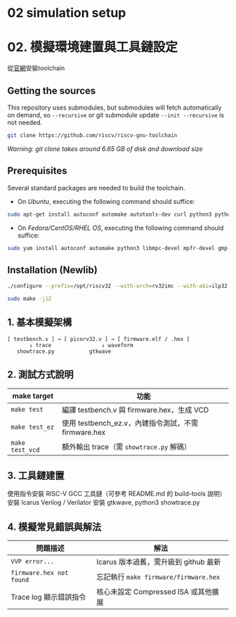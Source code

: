 # 02 simulation setup
# 02. 模擬環境建置與工具鏈設定


從[官網](https://github.com/riscv-collab/riscv-gnu-toolchain)安裝toolchain

Getting the sources
------------------------------------------
This repository uses submodules, but submodules will fetch automatically on demand, so `--recursive` or git submodule update `--init --recursive` is not needed.


```bash
git clone https://github.com/riscv/riscv-gnu-toolchain

```
*Warning: git clone takes around 6.65 GB of disk and download size*

Prerequisites
------------------------------------------
Several standard packages are needed to build the toolchain.

- On *Ubuntu*, executing the following command should suffice:

```bash
sudo apt-get install autoconf automake autotools-dev curl python3 python3-pip python3-tomli libmpc-dev libmpfr-dev libgmp-dev gawk build-essential bison flex texinfo gperf libtool patchutils bc zlib1g-dev libexpat-dev ninja-build git cmake libglib2.0-dev libslirp-dev

```

- On *Fedora/CentOS/RHEL OS*, executing the following command should suffice:

```bash
sudo yum install autoconf automake python3 libmpc-devel mpfr-devel gmp-devel gawk  bison flex texinfo patchutils gcc gcc-c++ zlib-devel expat-devel libslirp-devel

```

Installation (Newlib)
------------------------------------------

```bash
./configure --prefix=/opt/riscv32 --with-arch=rv32imc --with-abi=ilp32

sudo make -j12

```

## 1. 基本模擬架構

```text
[ testbench.v ] → [ picorv32.v ] → [ firmware.elf / .hex ]
       ↓ trace                ↓ waveform
   showtrace.py           gtkwave

```

## 2. 測試方式說明
| make target     | 功能                                        |
| --------------- | ----------------------------------------- |
| `make test`     | 編譯 testbench.v 與 firmware.hex，生成 VCD      |
| `make test_ez`  | 使用 testbench\_ez.v，內建指令測試，不需 firmware.hex |
| `make test_vcd` | 額外輸出 trace（需 `showtrace.py` 解碼）           |

## 3. 工具鏈建置

使用指令安裝 RISC-V GCC 工具鏈（可參考 README.md 的 build-tools 說明）
安裝 Icarus Verilog / Verilator
安裝 gtkwave, python3 showtrace.py

## 4. 模擬常見錯誤與解法
| 問題描述                     | 解法                                |
| ------------------------ | ---------------------------------     |
| `VVP error...`           | Icarus 版本過舊，需升級到 github 最新     |
| `firmware.hex not found` | 忘記執行 `make firmware/firmware.hex`   |
| Trace log 顯示錯誤指令     | 核心未設定 Compressed ISA 或其他擴展     |
